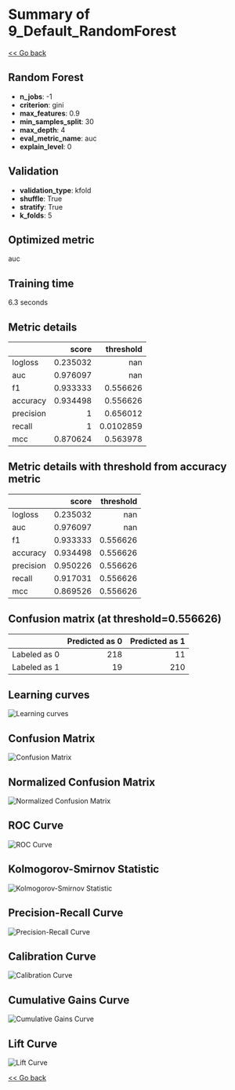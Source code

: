 # Summary of 9_Default_RandomForest

[<< Go back](../README.md)


## Random Forest
- **n_jobs**: -1
- **criterion**: gini
- **max_features**: 0.9
- **min_samples_split**: 30
- **max_depth**: 4
- **eval_metric_name**: auc
- **explain_level**: 0

## Validation
 - **validation_type**: kfold
 - **shuffle**: True
 - **stratify**: True
 - **k_folds**: 5

## Optimized metric
auc

## Training time

6.3 seconds

## Metric details
|           |    score |   threshold |
|:----------|---------:|------------:|
| logloss   | 0.235032 | nan         |
| auc       | 0.976097 | nan         |
| f1        | 0.933333 |   0.556626  |
| accuracy  | 0.934498 |   0.556626  |
| precision | 1        |   0.656012  |
| recall    | 1        |   0.0102859 |
| mcc       | 0.870624 |   0.563978  |


## Metric details with threshold from accuracy metric
|           |    score |   threshold |
|:----------|---------:|------------:|
| logloss   | 0.235032 |  nan        |
| auc       | 0.976097 |  nan        |
| f1        | 0.933333 |    0.556626 |
| accuracy  | 0.934498 |    0.556626 |
| precision | 0.950226 |    0.556626 |
| recall    | 0.917031 |    0.556626 |
| mcc       | 0.869526 |    0.556626 |


## Confusion matrix (at threshold=0.556626)
|              |   Predicted as 0 |   Predicted as 1 |
|:-------------|-----------------:|-----------------:|
| Labeled as 0 |              218 |               11 |
| Labeled as 1 |               19 |              210 |

## Learning curves
![Learning curves](learning_curves.png)
## Confusion Matrix

![Confusion Matrix](confusion_matrix.png)


## Normalized Confusion Matrix

![Normalized Confusion Matrix](confusion_matrix_normalized.png)


## ROC Curve

![ROC Curve](roc_curve.png)


## Kolmogorov-Smirnov Statistic

![Kolmogorov-Smirnov Statistic](ks_statistic.png)


## Precision-Recall Curve

![Precision-Recall Curve](precision_recall_curve.png)


## Calibration Curve

![Calibration Curve](calibration_curve_curve.png)


## Cumulative Gains Curve

![Cumulative Gains Curve](cumulative_gains_curve.png)


## Lift Curve

![Lift Curve](lift_curve.png)



[<< Go back](../README.md)
